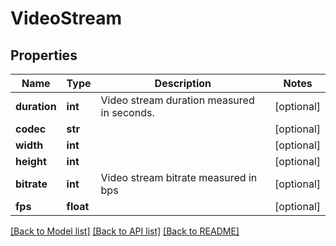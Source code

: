 # VideoStream

## Properties
Name | Type | Description | Notes
------------ | ------------- | ------------- | -------------
**duration** | **int** | Video stream duration measured in seconds. | [optional] 
**codec** | **str** |  | [optional] 
**width** | **int** |  | [optional] 
**height** | **int** |  | [optional] 
**bitrate** | **int** | Video stream bitrate measured in bps | [optional] 
**fps** | **float** |  | [optional] 

[[Back to Model list]](../README.md#documentation-for-models) [[Back to API list]](../README.md#documentation-for-api-endpoints) [[Back to README]](../README.md)


